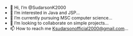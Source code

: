- 👋 Hi, I’m @SudarsonK2000
- 👀 I’m interested in Java and JSP...
- 🌱 I’m currently pursuing MSC computer science...
- 💞️ I’m looking to collaborate on simple projects...
- 📫 How to reach me Ksudarsonofficial2000@gmail.com...

<!---
SudarsonK2000/SudarsonK2000 is a ✨ special ✨ repository because its `README.md` (this file) appears on your GitHub profile.
You can click the Preview link to take a look at your changes.
--->
